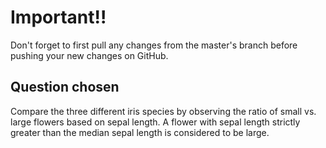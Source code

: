 # Important!!
Don't forget to first pull any changes from the master's branch before pushing your new changes on GitHub.

## Question chosen

Compare the three different iris species by observing the ratio of small vs. large flowers based on sepal length. A flower with sepal length strictly greater than the median sepal length is considered to be large.


